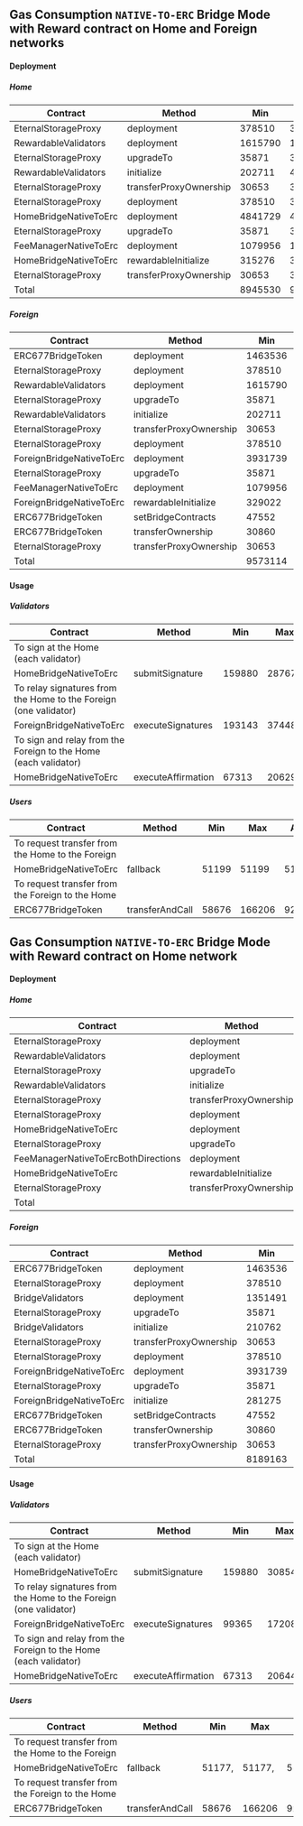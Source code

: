 ## Gas Consumption `NATIVE-TO-ERC` Bridge Mode with Reward contract on Home and Foreign networks

#### Deployment
##### Home
 Contract | Method | Min | Max | Avg
----  | ---- | ---- | ---- | ----
EternalStorageProxy|deployment|378510|378510|378510
RewardableValidators|deployment|1615790|1615790|1615790
EternalStorageProxy|upgradeTo|35871|30924|30913
RewardableValidators|initialize|202711|423292|318008
EternalStorageProxy|transferProxyOwnership|30653|30653|30653
EternalStorageProxy|deployment|378510|378510|378510
HomeBridgeNativeToErc|deployment|4841729|4841729|4841729
EternalStorageProxy|upgradeTo|35871|30924|30913
FeeManagerNativeToErc|deployment|1079956|1079956|1079956
HomeBridgeNativeToErc|rewardableInitialize|315276|315340|315304
EternalStorageProxy|transferProxyOwnership|30653|30653|30653
Total| |8945530|9156281|9050939

##### Foreign
 Contract | Method | Min | Max | Avg
----  | ---- | ---- | ---- | ----
ERC677BridgeToken|deployment|1463536|1464560|1464170
EternalStorageProxy|deployment|378510|378510|378510
RewardableValidators|deployment|1615790|1615790|1615790
EternalStorageProxy|upgradeTo|35871|30924|30913
RewardableValidators|initialize|202711|423292|318008
EternalStorageProxy|transferProxyOwnership|30653|30653|30653
EternalStorageProxy|deployment|378510|378510|378510
ForeignBridgeNativeToErc|deployment|3931739|3931739|3931739
EternalStorageProxy|upgradeTo|35871|30924|30913
FeeManagerNativeToErc|deployment|1079956|1079956|1079956
ForeignBridgeNativeToErc|rewardableInitialize|329022|329086|329077
ERC677BridgeToken|setBridgeContracts|47552|86474|77323
ERC677BridgeToken|transferOwnership|30860|30924|30913
EternalStorageProxy|transferProxyOwnership|30653|30653|30653
Total| |9573114|9799953|9689237

#### Usage

##### Validators

 Contract | Method | Min | Max | Avg
----  | ---- | ---- | ---- | ----
To sign at the Home (each validator)|
HomeBridgeNativeToErc|submitSignature|159880|287671|227125
To relay signatures from the Home to the Foreign (one validator)|
ForeignBridgeNativeToErc|executeSignatures|193143|374488|288553
To sign and relay from the Foreign to the Home (each validator)|
HomeBridgeNativeToErc|executeAffirmation|67313|206296|104845

##### Users

 Contract | Method | Min | Max | Avg
----  | ---- | ---- | ---- | ----
To request transfer from the Home to the Foreign|
HomeBridgeNativeToErc|fallback|51199|51199|51199
To request transfer from the Foreign to the Home|
ERC677BridgeToken|transferAndCall|58676|166206|92613  



## Gas Consumption `NATIVE-TO-ERC` Bridge Mode with Reward contract on Home network

#### Deployment
##### Home
 Contract | Method | Min | Max | Avg
----  | ---- | ---- | ---- | ----
EternalStorageProxy|deployment|378510|378510|378510
RewardableValidators|deployment|1615790|1615790|1615790
EternalStorageProxy|upgradeTo|35871|30924|30913
RewardableValidators|initialize|202711|423292|318008
EternalStorageProxy|transferProxyOwnership|30653|30653|30653
EternalStorageProxy|deployment|378510|378510|378510
HomeBridgeNativeToErc|deployment|4841729|4841729|4841729
EternalStorageProxy|upgradeTo|35871|30924|30913
FeeManagerNativeToErcBothDirections|deployment|1004365|1004365|1004365
HomeBridgeNativeToErc|rewardableInitialize|315276|330680|325073
EternalStorageProxy|transferProxyOwnership|30653|30653|30653
Total| |8869939|9096030|8985117

##### Foreign
 Contract | Method | Min | Max | Avg
----  | ---- | ---- | ---- | ----
ERC677BridgeToken|deployment|1463536|1464560|1464170
EternalStorageProxy|deployment|378510|378510|378510
BridgeValidators|deployment|1351491|1351491|1351491
EternalStorageProxy|upgradeTo|35871|30924|30913
BridgeValidators|initialize|210762|306607|270900
EternalStorageProxy|transferProxyOwnership|30653|30653|30653
EternalStorageProxy|deployment|378510|378510|378510
ForeignBridgeNativeToErc|deployment|3931739|3931739|3931739
EternalStorageProxy|upgradeTo|35871|30924|30913
ForeignBridgeNativeToErc|initialize|281275|281339|281328
ERC677BridgeToken|setBridgeContracts|47552|86474|77323
ERC677BridgeToken|transferOwnership|30860|30924|30913
EternalStorageProxy|transferProxyOwnership|30653|30653|30653
Total| |8189163|8291266|8250125

#### Usage

##### Validators

 Contract | Method | Min | Max | Avg
----  | ---- | ---- | ---- | ----
To sign at the Home (each validator)|
HomeBridgeNativeToErc|submitSignature|159880|308541|219741
To relay signatures from the Home to the Foreign (one validator)|
ForeignBridgeNativeToErc|executeSignatures|99365|172087|138314
To sign and relay from the Foreign to the Home (each validator)|
HomeBridgeNativeToErc|executeAffirmation|67313|206445|104857

##### Users

 Contract | Method | Min | Max | Avg
----  | ---- | ---- | ---- | ----
To request transfer from the Home to the Foreign|
HomeBridgeNativeToErc|fallback|51177,|51177,|51177,
To request transfer from the Foreign to the Home|
ERC677BridgeToken|transferAndCall|58676|166206|92613  
